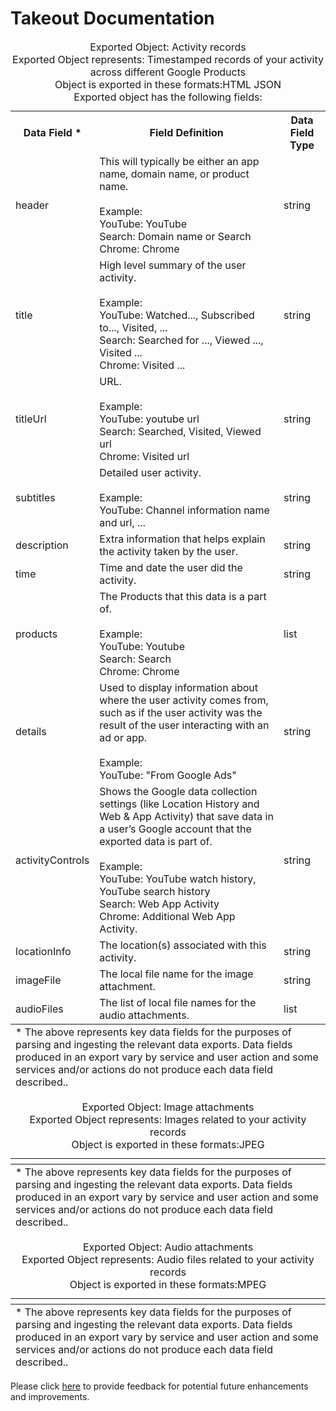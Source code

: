 # Takeout Documentation

<table style="width:100%"><caption>Exported Object: Activity records <br>Exported Object represents: Timestamped records of your activity across different Google Products <br>Object is exported in these formats:HTML JSON 
<br>Exported object has the following fields:<br></caption><tfoot><tr><td colspan="10"> * The above represents key data fields for the purposes of parsing and ingesting the relevant data exports.  Data fields produced in an export vary by service and user action and some services and/or actions do not produce each data field described..</td></tr></tfoot><tr><th width="25%">Data Field *</th><th width="60%">Field Definition</th><th width="15%">Data Field Type</th></tr><tr><td>header</td><td>This will typically be either an app name, domain name, or product name. <br><br> Example: <br> YouTube: YouTube <br> Search: Domain name or Search <br> Chrome: Chrome</td><td>string</td></tr><tr><td>title</td><td>High level summary of the user activity. <br><br> Example: <br> YouTube: Watched..., Subscribed to..., Visited, ... <br> Search: Searched for ..., Viewed ..., Visited ... <br> Chrome: Visited ...</td><td>string</td></tr><tr><td>titleUrl</td><td>URL. <br><br> Example: <br> YouTube: youtube url <br> Search: Searched, Visited, Viewed url <br> Chrome: Visited url</td><td>string</td></tr><tr><td>subtitles</td><td>Detailed user activity. <br><br> Example: <br> YouTube: Channel information name and url, ...</td><td>string</td></tr><tr><td>description</td><td>Extra information that helps explain the activity taken by the user.</td><td>string</td></tr><tr><td>time</td><td>Time and date the user did the activity.</td><td>string</td></tr><tr><td>products</td><td>The Products that this data is a part of. <br><br> Example: <br> YouTube: Youtube <br> Search: Search <br> Chrome: Chrome</td><td>list</td></tr><tr><td>details</td><td>Used to display information about where the user activity comes from, such as if the user activity was the result of the user interacting with an ad or app. <br><br> Example: <br> YouTube: &quot;From Google Ads&quot;</td><td>string</td></tr><tr><td>activityControls</td><td>Shows the Google data collection settings (like Location History and Web &amp; App Activity) that save data in a user’s Google account that the exported data is part of. <br><br> Example: <br> YouTube: YouTube watch history, YouTube search history <br> Search: Web App Activity <br> Chrome: Additional Web App Activity.</td><td>string</td></tr><tr><td>locationInfo</td><td>The location(s) associated with this activity.</td><td>string</td></tr><tr><td>imageFile</td><td>The local file name for the image attachment.</td><td>string</td></tr><tr><td>audioFiles</td><td>The list of local file names for the audio attachments.</td><td>list</td></tr></table><table style="width:100%"><caption>Exported Object: Image attachments <br>Exported Object represents: Images related to your activity records <br>Object is exported in these formats:JPEG 
</caption><tfoot><tr><td colspan="10"> * The above represents key data fields for the purposes of parsing and ingesting the relevant data exports.  Data fields produced in an export vary by service and user action and some services and/or actions do not produce each data field described..</td></tr></tfoot><tr><th width="25%"></th><th width="60%"></th><th width="15%"></th>        </tr></table><table style="width:100%"><caption>Exported Object: Audio attachments <br>Exported Object represents: Audio files related to your activity records <br>Object is exported in these formats:MPEG 
</caption><tfoot><tr><td colspan="10"> * The above represents key data fields for the purposes of parsing and ingesting the relevant data exports.  Data fields produced in an export vary by service and user action and some services and/or actions do not produce each data field described..</td></tr></tfoot><tr><th width="25%"></th><th width="60%"></th><th width="15%"></th>        </tr></table>

Please click [here](https://developers.google.com/data-portability/schema-reference) to provide feedback for potential future enhancements and improvements.

